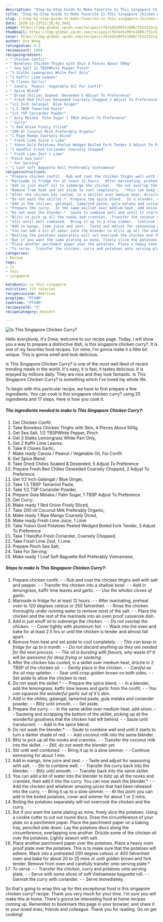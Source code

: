```yaml
---
description: "Step-by-Step Guide to Make Favorite Is This Singapore Chicken Curry?"
title: "Step-by-Step Guide to Make Favorite Is This Singapore Chicken Curry?"
slug: 2-step-by-step-guide-to-make-favorite-is-this-singapore-chicken-curry
date: 2020-12-23T22:28:42.569Z
image: https://img-global.cpcdn.com/recipes/cf67ed1e997e1606/751x532cq70/is-this-singapore-chicken-curry-recipe-main-photo.jpg
thumbnail: https://img-global.cpcdn.com/recipes/cf67ed1e997e1606/751x532cq70/is-this-singapore-chicken-curry-recipe-main-photo.jpg
cover: https://img-global.cpcdn.com/recipes/cf67ed1e997e1606/751x532cq70/is-this-singapore-chicken-curry-recipe-main-photo.jpg
author: Ora Wong
ratingvalue: 4.3
reviewcount: 1884
recipeingredient:
- " Chicken Confit"
- " Boneless Chicken Thighs with Skin 4 Pieces About 500g"
- " Sea Salt 12 TBSPWhite Pepper Pinch"
- "3 Stalks Lemongrass White Part Only"
- "2 Kaffir Lime Leaves"
- "6 Cloves Garlic"
- " Canola  Peanut  Vegetable Oil For Confit"
- " Spice Blend"
- " Dried Chilies Soaked  Deseeded 5 Adjust To Preference"
- " Fresh Red Chilies Deseeded Coarsely Chopped 2 Adjust To Preference"
- "1/2 Inch Galangal  Blue Ginger"
- "1.5 TBSP Tamarind Paste"
- "1/2 TSP Coriander Powder"
- " Gula Melaka  Palm Sugar 1 TBSP Adjust To Preference"
- " Curry"
- "1 Red Onion Finely Sliced"
- "200 ml Coconut Milk Preferably Organic"
- "1 Ripe Mango Coarsely Diced"
- " Fresh Lime Juice 1 Lime"
- " Yukon Gold Potatoes Peeled Wedged Boiled Fork Tender 3 Adjust To Preference"
- "1 Handful Fresh Coriander Coarsely Chopped"
- " Fresh Lime Zest 1 Lime"
- "Pinch Sea Salt"
- " For Serving"
- "1 Loaf Soft Baguette Roll Preferably Vietnamese"
recipeinstructions:
- "Prepare chicken confit.  Rub and coat the chicken thighs well with salt and pepper.  Transfer the chicken into a shallow bowl.  Add in lemongrass, kaffir lime leaves and garlic.  *Use the wholes cloves of garlic.*"
- "Marinade in fridge for at least 12 hours.  After marinating, preheat oven to 120 degrees celsius or 250 fahrenheit.  Rinse the chicken thoroughly under running water to remove most of the salt.  Place the chicken and the rest of the marinade into an oven proof casserole dish."
- "Add in just enuff oil to submerge the chicken.  *Do not overlap the chicken.*  Cover tightly with aluminium foil.  Wack into the oven and bake for at least 2.5 hrs or until the chicken is tender and almost fall apart."
- "Remove from heat and set aside to cool completely.  *This can keep in fridge for up to a month.*  *Do not discard anything as they are needed for the next process.  The oil is bursting with flavors, why waste it? It will be awesome for deep frying or sauteing.*"
- "After the chicken has cooled, in a skillet over medium heat, drizzle in 2 TBSP of the chicken oil.  Gently place in the chicken.  *Careful as the oil may splatter.*  Sear until crisp golden brown on both sides.  Set aside to allow the chicken to rest."
- "Do not wash the skillet.*  Prepare the spice blend.  In a blender, add the lemongrass, kaffir lime leaves and garlic from the confit.  *You can squeeze the wonderful garlic out of it&#39;s skin.*"
- "Add in the chilies, galangal, tamarind paste, gula melaka and coriander powder.  Blitz until smooth.  Set aside."
- "Prepare the curry.  In the same skillet over medium heat, add onion.  Sauteing and scrapping the bottom of the skillet, picking up all the wonderful goodness that the chicken had left behind.  Saute until translucent.  Add in the spice blend."
- "Do not wash the blender.*  Saute to combine well and until it starts to turn a darker shade of red.  Add coconut milk into the same blender."
- "Blitz to pick up all the nooks and crannies.  Transfer the coconut milk into the skillet.  *Still, do not wash the blender yet.*"
- "Stir until well combined.  Bring it up to a slow simmer.  Continue simmering for about 1 min."
- "Add in mango, lime juice and zest.  Taste and adjust for seasoning with salt.  Stir to combine well.  Transfer the curry back into the blender.  Blitz until smooth.  Transfer back into the same skillet."
- "You can add a bit of water into the blender to blitz up all the nooks and crannies, then add it into the curry. You can now wash the blender.*  Add the chicken and whatever amazing juices that had been released into the curry.  Bring it up to a slow simmer.  At this point you can add in the boiled potatoes, cover and simmer for about 1 or 2 mins."
- "Boiling the potatoes separately will not overcook the chicken and the curry."
- "But if you want the same plating as mine, finely slice the potatoes. Using a cookie cutter to cut out round discs. Draw the circumference of your plate on a parchment paper. Place the parchment paper on a baking tray, penciled side down. Lay the potatoes discs along the circumference, overlapping one another. Drizzle some of the chicken oil over the potatoes. Lightly season with salt."
- "Place another parchment paper over the potatoes. Place a heavy oven proof plate over the potatoes. This is to make sure that the potatoes will adhere. Wack into a preheated 200 degree celsius or 400 fahrenheit oven and bake for about 20 to 25 mins or until golden brown and fork tender. Remove from oven and carefully transfer onto serving plate.*"
- "To serve.  Transfer the chicken, curry and potatoes onto serving plate.  Serve with some slices of soft Vietnamese baguette roll.  Garnish the curry with coriander.  Serve immediately."
categories:
- Recipe
tags:
- is
- this
- singapore

katakunci: is this singapore 
nutrition: 113 calories
recipecuisine: American
preptime: "PT30M"
cooktime: "PT44M"
recipeyield: "3"
recipecategory: Dessert

---
```



![Is This Singapore Chicken Curry?](https://img-global.cpcdn.com/recipes/cf67ed1e997e1606/751x532cq70/is-this-singapore-chicken-curry-recipe-main-photo.jpg)

Hello everybody, it's Drew, welcome to our recipe page. Today, I will show you a way to prepare a distinctive dish, is this singapore chicken curry?. It is one of my favorites food recipes. For mine, I'm gonna make it a little bit unique. This is gonna smell and look delicious.



Is This Singapore Chicken Curry? is one of the most well liked of recent trending meals in the world. It's easy, it is fast, it tastes delicious. It is enjoyed by millions daily. They are nice and they look fantastic. Is This Singapore Chicken Curry? is something which I've loved my whole life.


To begin with this particular recipe, we have to first prepare a few ingredients. You can cook is this singapore chicken curry? using 25 ingredients and 17 steps. Here is how you cook it.

<!--inarticleads1-->

##### The ingredients needed to make Is This Singapore Chicken Curry?:

1. Get  Chicken Confit:
1. Take  Boneless Chicken Thighs with Skin, 4 Pieces About 500g
1. Get  Sea Salt, 1/2 TBSPWhite Pepper, Pinch
1. Get 3 Stalks Lemongrass White Part Only,
1. Get 2 Kaffir Lime Leaves,
1. Take 6 Cloves Garlic,
1. Make ready  Canola / Peanut / Vegetable Oil, For Confit
1. Get  Spice Blend:
1. Take  Dried Chilies Soaked &amp; Deseeded, 5 Adjust To Preference
1. Prepare  Fresh Red Chilies Deseeded Coarsely Chopped, 2 Adjust To Preference
1. Get 1/2 Inch Galangal / Blue Ginger,
1. Take 1.5 TBSP Tamarind Paste,
1. Take 1/2 TSP Coriander Powder,
1. Prepare  Gula Melaka / Palm Sugar, 1 TBSP Adjust To Preference
1. Get  Curry:
1. Make ready 1 Red Onion Finely Sliced,
1. Take 200 ml Coconut Milk Preferably Organic,
1. Make ready 1 Ripe Mango Coarsely Diced,
1. Make ready  Fresh Lime Juice, 1 Lime
1. Take  Yukon Gold Potatoes Peeled Wedged Boiled Fork Tender, 3 Adjust To Preference
1. Take 1 Handful Fresh Coriander, Coarsely Chopped,
1. Take  Fresh Lime Zest, 1 Lime
1. Prepare Pinch Sea Salt,
1. Take  For Serving:
1. Make ready 1 Loaf Soft Baguette Roll Preferably Vietnamese,




<!--inarticleads2-->

##### Steps to make Is This Singapore Chicken Curry?:

1. Prepare chicken confit. -  - Rub and coat the chicken thighs well with salt and pepper. -  - Transfer the chicken into a shallow bowl. -  - Add in lemongrass, kaffir lime leaves and garlic. -  - *Use the wholes cloves of garlic.*
1. Marinade in fridge for at least 12 hours. -  - After marinating, preheat oven to 120 degrees celsius or 250 fahrenheit. -  - Rinse the chicken thoroughly under running water to remove most of the salt. -  - Place the chicken and the rest of the marinade into an oven proof casserole dish.
1. Add in just enuff oil to submerge the chicken. -  - *Do not overlap the chicken.* -  - Cover tightly with aluminium foil. -  - Wack into the oven and bake for at least 2.5 hrs or until the chicken is tender and almost fall apart.
1. Remove from heat and set aside to cool completely. -  - *This can keep in fridge for up to a month.* -  - *Do not discard anything as they are needed for the next process. -  - The oil is bursting with flavors, why waste it? It will be awesome for deep frying or sauteing.*
1. After the chicken has cooled, in a skillet over medium heat, drizzle in 2 TBSP of the chicken oil. -  - Gently place in the chicken. -  - *Careful as the oil may splatter.* -  - Sear until crisp golden brown on both sides. -  - Set aside to allow the chicken to rest.
1. Do not wash the skillet.* -  - Prepare the spice blend. -  - In a blender, add the lemongrass, kaffir lime leaves and garlic from the confit. -  - *You can squeeze the wonderful garlic out of it&#39;s skin.*
1. Add in the chilies, galangal, tamarind paste, gula melaka and coriander powder. -  - Blitz until smooth. -  - Set aside.
1. Prepare the curry. -  - In the same skillet over medium heat, add onion. -  - Sauteing and scrapping the bottom of the skillet, picking up all the wonderful goodness that the chicken had left behind. -  - Saute until translucent. -  - Add in the spice blend.
1. Do not wash the blender.* -  - Saute to combine well and until it starts to turn a darker shade of red. -  - Add coconut milk into the same blender.
1. Blitz to pick up all the nooks and crannies. -  - Transfer the coconut milk into the skillet. -  - *Still, do not wash the blender yet.*
1. Stir until well combined. -  - Bring it up to a slow simmer. -  - Continue simmering for about 1 min.
1. Add in mango, lime juice and zest. -  - Taste and adjust for seasoning with salt. -  - Stir to combine well. -  - Transfer the curry back into the blender. -  - Blitz until smooth. -  - Transfer back into the same skillet.
1. You can add a bit of water into the blender to blitz up all the nooks and crannies, then add it into the curry. You can now wash the blender.* -  - Add the chicken and whatever amazing juices that had been released into the curry. -  - Bring it up to a slow simmer. -  - At this point you can add in the boiled potatoes, cover and simmer for about 1 or 2 mins.
1. Boiling the potatoes separately will not overcook the chicken and the curry.
1. But if you want the same plating as mine, finely slice the potatoes. Using a cookie cutter to cut out round discs. Draw the circumference of your plate on a parchment paper. Place the parchment paper on a baking tray, penciled side down. Lay the potatoes discs along the circumference, overlapping one another. Drizzle some of the chicken oil over the potatoes. Lightly season with salt.
1. Place another parchment paper over the potatoes. Place a heavy oven proof plate over the potatoes. This is to make sure that the potatoes will adhere. Wack into a preheated 200 degree celsius or 400 fahrenheit oven and bake for about 20 to 25 mins or until golden brown and fork tender. Remove from oven and carefully transfer onto serving plate.*
1. To serve. -  - Transfer the chicken, curry and potatoes onto serving plate. -  - Serve with some slices of soft Vietnamese baguette roll. -  - Garnish the curry with coriander. -  - Serve immediately.




So that's going to wrap this up for this exceptional food is this singapore chicken curry? recipe. Thank you very much for your time. I'm sure you will make this at home. There's gonna be interesting food at home recipes coming up. Remember to bookmark this page in your browser, and share it to your loved ones, friends and colleague. Thank you for reading. Go on get cooking!
